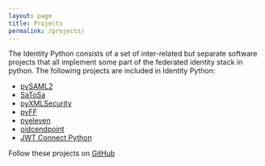 ```yaml
---
layout: page
title: Projects
permalink: /projects/
---
```


The Identity Python consists of a set of inter-related but separate software projects
that all implement some part of the federated identity stack in python. The following 
projects are included in Identity Python: 

* [pySAML2](https://github.com/IdentityPython/pysaml2)
* [SaToSa](https://github.com/IdentityPython/SATOSA)
* [pyXMLSecurity](https://github.com/IdentityPython/pyXMLSecurity)
* [pyFF](https://github.com/IdentityPython/pyFF)
* [pyeleven](https://github.com/IdentityPython/pyeleven) 
* [oidcendpoint](https://github.com/IdentityPython/oidcendpoint)
* [JWT Connect Python](https://jwtconnect.io/)

Follow these projects on [GitHub](https://github.com/IdentityPython)
